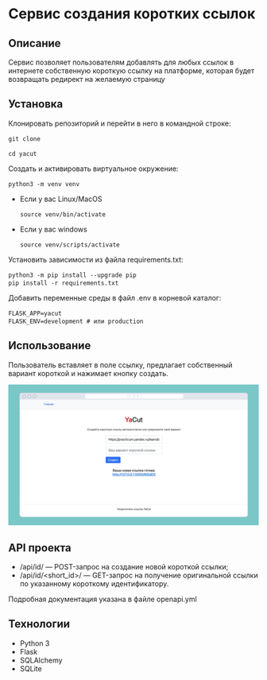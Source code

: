 # Сервис создания коротких ссылок
## Описание 

Сервис позволяет пользователям добавлять для любых ссылок в интернете 
собственную короткую ссылку на платформе, которая будет возвращать редирект на 
желаемую страницу

## Установка

Клонировать репозиторий и перейти в него в командной строке:

```
git clone 
```

```
cd yacut
```

Cоздать и активировать виртуальное окружение:

```
python3 -m venv venv
```

* Если у вас Linux/MacOS

    ```
    source venv/bin/activate
    ```

* Если у вас windows

    ```
    source venv/scripts/activate
    ```

Установить зависимости из файла requirements.txt:

```
python3 -m pip install --upgrade pip
pip install -r requirements.txt
```

Добавить переменные среды в файл .env в корневой каталог:
```
FLASK_APP=yacut
FLASK_ENV=development # или production
```

## Использование

Пользователь вставляет в поле ссылку, предлагает собственный вариант короткой и нажимает кнопку создать.

![Appearance example](examples/generated_link_example.png?raw=true "Appearance example")

## API проекта

- /api/id/ — POST-запрос на создание новой короткой ссылки;
- /api/id/<short_id>/ — GET-запрос на получение оригинальной ссылки по указанному короткому идентификатору.

Подробная документация указана в файле openapi.yml

## Технологии 
- Python 3
- Flask
- SQLAlchemy
- SQLite
